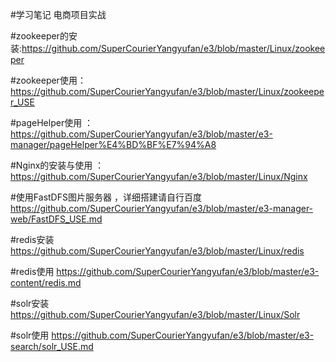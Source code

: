 #学习笔记
电商项目实战 


#zookeeper的安装:https://github.com/SuperCourierYangyufan/e3/blob/master/Linux/zookeeper

#zookeeper使用：https://github.com/SuperCourierYangyufan/e3/blob/master/Linux/zookeeper_USE

#pageHelper使用 ：https://github.com/SuperCourierYangyufan/e3/blob/master/e3-manager/pageHelper%E4%BD%BF%E7%94%A8
    
#Nginx的安装与使用 ：https://github.com/SuperCourierYangyufan/e3/blob/master/Linux/Nginx
    
#使用FastDFS图片服务器 ，详细搭建请自行百度
https://github.com/SuperCourierYangyufan/e3/blob/master/e3-manager-web/FastDFS_USE.md

#redis安装
https://github.com/SuperCourierYangyufan/e3/blob/master/Linux/redis

#redis使用
https://github.com/SuperCourierYangyufan/e3/blob/master/e3-content/redis.md

#solr安装
https://github.com/SuperCourierYangyufan/e3/blob/master/Linux/Solr

#solr使用
https://github.com/SuperCourierYangyufan/e3/blob/master/e3-search/solr_USE.md

